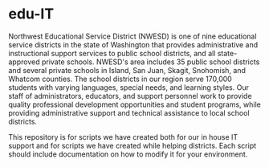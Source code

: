 # edu-IT
Northwest Educational Service District (NWESD) is one of nine educational service districts in the state of Washington that provides administrative and instructional support services to public school districts, and all state-approved private schools. NWESD's area includes 35 public school districts and several private schools in Island, San Juan, Skagit, Snohomish, and Whatcom counties. The school districts in our region serve 170,000 students with varying languages, special needs, and learning styles. Our staff of administrators, educators, and support personnel work to provide quality professional development opportunities and student programs, while providing administrative support and technical assistance to local school districts.

This repository is for scripts we have created both for our in house IT support and for scripts we have created while helping districts.  Each script should include documentation on how to modify it for your environment. 
